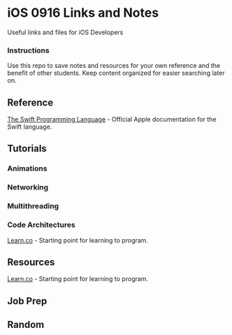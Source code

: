 # iOS 0916 Links and Notes
Useful links and files for iOS Developers

### Instructions
Use this repo to save notes and resources for your own reference and the benefit of other students. Keep content organized for easier searching later on.

## Reference

[The Swift Programming Language](https://developer.apple.com/library/content/documentation/Swift/Conceptual/Swift_Programming_Language/#//apple_ref/doc/uid/TP40014097-CH3-ID0) - Official Apple documentation for the Swift language.

## Tutorials

### Animations

### Networking

### Multithreading

### Code Architectures
[Learn.co](https://learn.co) - Starting point for learning to program.

## Resources

[Learn.co](https://learn.co) - Starting point for learning to program.

## Job Prep

## Random

